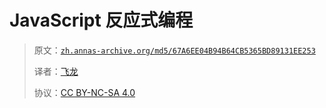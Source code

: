# JavaScript 反应式编程

> 原文：[`zh.annas-archive.org/md5/67A6EE04B94B64CB5365BD89131EE253`](https://zh.annas-archive.org/md5/67A6EE04B94B64CB5365BD89131EE253)
> 
> 译者：[飞龙](https://github.com/wizardforcel)
> 
> 协议：[CC BY-NC-SA 4.0](http://creativecommons.org/licenses/by-nc-sa/4.0/)